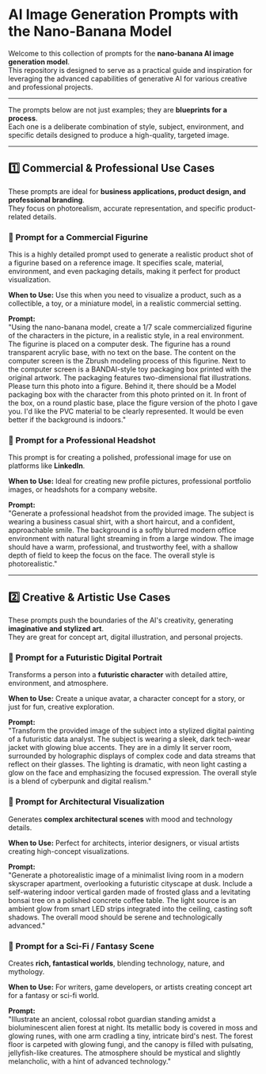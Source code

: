 # AI Image Generation Prompts with the Nano-Banana Model

Welcome to this collection of prompts for the **nano-banana AI image generation model**.  
This repository is designed to serve as a practical guide and inspiration for leveraging the advanced capabilities of generative AI for various creative and professional projects.

---
The prompts below are not just examples; they are **blueprints for a process**.  
Each one is a deliberate combination of style, subject, environment, and specific details designed to produce a high-quality, targeted image.

---

## 1️⃣ Commercial & Professional Use Cases

These prompts are ideal for **business applications, product design, and professional branding**.  
They focus on photorealism, accurate representation, and specific product-related details.

### 📌 Prompt for a Commercial Figurine
This is a highly detailed prompt used to generate a realistic product shot of a figurine based on a reference image. It specifies scale, material, environment, and even packaging details, making it perfect for product visualization.  

**When to Use:** Use this when you need to visualize a product, such as a collectible, a toy, or a miniature model, in a realistic commercial setting.  

**Prompt:**  
"Using the nano-banana model, create a 1/7 scale commercialized figurine of the characters in the picture, in a realistic style, in a real environment. The figurine is placed on a computer desk. The figurine has a round transparent acrylic base, with no text on the base. The content on the computer screen is the Zbrush modeling process of this figurine. Next to the computer screen is a BANDAI-style toy packaging box printed with the original artwork. The packaging features two-dimensional flat illustrations. Please turn this photo into a figure. Behind it, there should be a Model packaging box with the character from this photo printed on it. In front of the box, on a round plastic base, place the figure version of the photo I gave you. I'd like the PVC material to be clearly represented. It would be even better if the background is indoors."




### 📌 Prompt for a Professional Headshot
This prompt is for creating a polished, professional image for use on platforms like **LinkedIn**.  

**When to Use:** Ideal for creating new profile pictures, professional portfolio images, or headshots for a company website.  

**Prompt:**  
"Generate a professional headshot from the provided image. The subject is wearing a business casual shirt, with a short haircut, and a confident, approachable smile. The background is a softly blurred modern office environment with natural light streaming in from a large window. The image should have a warm, professional, and trustworthy feel, with a shallow depth of field to keep the focus on the face. The overall style is photorealistic."


---

## 2️⃣ Creative & Artistic Use Cases

These prompts push the boundaries of the AI's creativity, generating **imaginative and stylized art**.  
They are great for concept art, digital illustration, and personal projects.

### 📌 Prompt for a Futuristic Digital Portrait
Transforms a person into a **futuristic character** with detailed attire, environment, and atmosphere.  

**When to Use:** Create a unique avatar, a character concept for a story, or just for fun, creative exploration.  

**Prompt:**  
"Transform the provided image of the subject into a stylized digital painting of a futuristic data analyst. The subject is wearing a sleek, dark tech-wear jacket with glowing blue accents. They are in a dimly lit server room, surrounded by holographic displays of complex code and data streams that reflect on their glasses. The lighting is dramatic, with neon light casting a glow on the face and emphasizing the focused expression. The overall style is a blend of cyberpunk and digital realism."


### 📌 Prompt for Architectural Visualization
Generates **complex architectural scenes** with mood and technology details.  

**When to Use:** Perfect for architects, interior designers, or visual artists creating high-concept visualizations.  

**Prompt:**  
"Generate a photorealistic image of a minimalist living room in a modern skyscraper apartment, overlooking a futuristic cityscape at dusk. Include a self-watering indoor vertical garden made of frosted glass and a levitating bonsai tree on a polished concrete coffee table. The light source is an ambient glow from smart LED strips integrated into the ceiling, casting soft shadows. The overall mood should be serene and technologically advanced."




### 📌 Prompt for a Sci-Fi / Fantasy Scene
Creates **rich, fantastical worlds**, blending technology, nature, and mythology.  

**When to Use:** For writers, game developers, or artists creating concept art for a fantasy or sci-fi world.  

**Prompt:**  
"Illustrate an ancient, colossal robot guardian standing amidst a bioluminescent alien forest at night. Its metallic body is covered in moss and glowing runes, with one arm cradling a tiny, intricate bird's nest. The forest floor is carpeted with glowing fungi, and the canopy is filled with pulsating, jellyfish-like creatures. The atmosphere should be mystical and slightly melancholic, with a hint of advanced technology."
